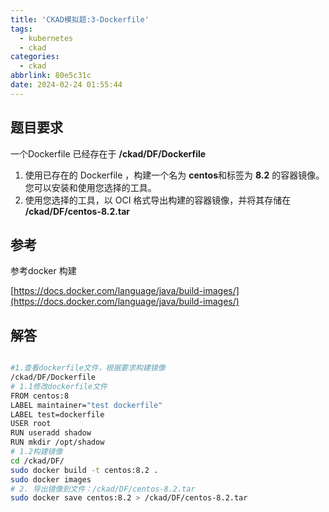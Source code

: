 ```yaml
---
title: 'CKAD模拟题:3-Dockerfile'
tags:
  - kubernetes
  - ckad
categories:
  - ckad
abbrlink: 80e5c31c
date: 2024-02-24 01:55:44
---
```

## 题目要求

一个Dockerfile 已经存在于 **/ckad/DF/Dockerfile**

1. 使用已存在的 Dockerfile ，构建一个名为 **centos**和标签为 **8.2** 的容器镜像。您可以安装和使用您选择的工具。
2. 使用您选择的工具，以 OCI 格式导出构建的容器镜像，并将其存储在 **/ckad/DF/centos-8.2.tar**

## 参考

参考docker 构建

[https://docs.docker.com/language/java/build-images/](https://docs.docker.com/language/java/build-images/)

## 解答

```bash

#1.查看dockerfile文件，根据要求构建镜像
/ckad/DF/Dockerfile
# 1.1修改dockerfile文件
FROM centos:8
LABEL maintainer="test dockerfile"
LABEL test=dockerfile
USER root
RUN useradd shadow
RUN mkdir /opt/shadow
# 1.2构建镜像
cd /ckad/DF/
sudo docker build -t centos:8.2 .
sudo docker images
# 2. 导出镜像到文件：/ckad/DF/centos-8.2.tar
sudo docker save centos:8.2 > /ckad/DF/centos-8.2.tar
```
